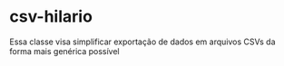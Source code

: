 # csv-hilario
Essa classe visa simplificar exportação de dados em arquivos CSVs da forma mais genérica possível
